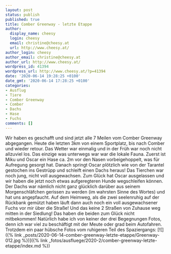 ```yaml
---
layout: post
status: publish
published: true
title: Comber Greenway - letzte Etappe
author:
  display_name: cheesy
  login: cheesy
  email: christine@cheesy.at
  url: http://www.cheesy.at/
author_login: cheesy
author_email: christine@cheesy.at
author_url: http://www.cheesy.at/
wordpress_id: 41394
wordpress_url: http://www.cheesy.at/?p=41394
date: '2020-06-14 19:28:25 +0100'
date_gmt: '2020-06-14 17:28:25 +0100'
categories:
- Ausflug
- Tiere
- Comber Greenway
- Comber
- Dachs
- Hase
- Fuchs
comments: []
---
```

Wir haben es geschafft und sind jetzt alle 7 Meilen vom Comber Greenway abgegangen. Heute die letzten 3km von einem Sportplatz, bis nach Comber und wieder retour. Das Wetter war einmalig und in der Früh war noch nicht allzuviel los.
Das einzige was unterwegs war war die lokale Fauna. Zuerst ist Miku und Oscar ein Hase ca. 2m vor den Nasen vorbeigehoppelt, was für Aufregung gesorgt hat. Danach springt Oscar plötzlich wie von der Tarantel gestochen ins Gestrüpp und schleift einen Dachs heraus! Das Tierchen war noch jung, nicht voll ausgewachsen. Zum Glück hat Oscar ausgelassen und wir haben die jetzt noch etwas aufgeregteren Hunde wegschleifen können. Der Dachs war nämlich nicht ganz glücklich darüber aus seinem Morgenschläfchen gerissen zu werden (im wahrsten Sinne des Wortes) und hat uns angepfaucht.
Auf dem Heimweg, als die zwei seelenruhig auf der Rückbank gemützt haben läuft dann auch noch ein voll ausgewachsener Fuchs vor mir über die Straße! Und das keine 2 Straßen von Zuhause weg mitten in der Siedlung! Das haben die beiden zum Glück nicht mitbekommen!
Natürlich habe ich von keiner der drei Begegnungen Fotos, denn ich war viel zu beschäftigt mit der Meute oder grad beim Autofahren. Trotzdem ein paar hübsche Fotos vom ruhigeren Teil des Spaziergangs:
[![]({% link _posts/2020-06-14-comber-greenway-letzte-etappe/Greenway-012.jpg %})]({% link _fotos/ausfluege/2020-2/comber-greenway-letzte-etappe/index.md %})
